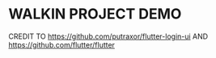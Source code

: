 # WALKIN PROJECT DEMO

CREDIT TO https://github.com/putraxor/flutter-login-ui AND https://github.com/flutter/flutter
